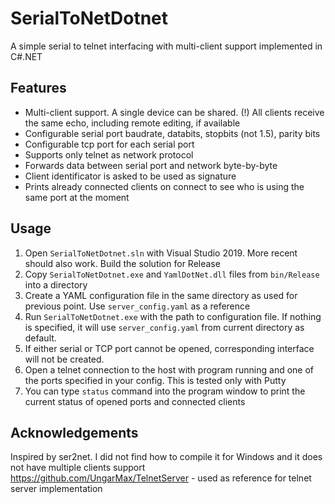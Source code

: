 # SerialToNetDotnet
A simple serial to telnet interfacing with multi-client support implemented in C#.NET

## Features
- Multi-client support. A single device can be shared. (!) All clients receive the same echo, including remote editing, if available
- Configurable serial port baudrate, databits, stopbits (not 1.5), parity bits
- Configurable tcp port for each serial port
- Supports only telnet as network protocol
- Forwards data between serial port and network byte-by-byte
- Client identificator is asked to be used as signature
- Prints already connected clients on connect to see who is using the same port at the moment

## Usage
1. Open `SerialToNetDotnet.sln` with Visual Studio 2019. More recent should also work. Build the solution for Release
2. Copy `SerialToNetDotnet.exe` and `YamlDotNet.dll` files from `bin/Release` into a directory
3. Create a YAML configuration file in the same directory as used for previous point. Use `server_config.yaml` as a reference
4. Run `SerialToNetDotnet.exe` with the path to configuration file. If nothing is specified, it will use `server_config.yaml` from current directory as default.
5. If either serial or TCP port cannot be opened, corresponding interface will not be created.
6. Open a telnet connection to the host with program running and one of the ports specified in your config. This is tested only with Putty
7. You can type `status` command into the program window to print the current status of opened ports and connected clients

## Acknowledgements
Inspired by ser2net. I did not find how to compile it for Windows and it does not have multiple clients support
https://github.com/UngarMax/TelnetServer - used as reference for telnet server implementation
